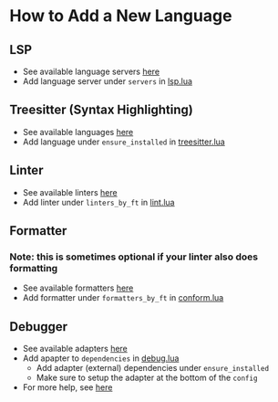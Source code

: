 # How to Add a New Language

## LSP

- See available language servers [here](https://github.com/mason-org/mason-registry/tree/main/packages)
- Add language server under `servers` in [lsp.lua](./lua/plugins/lsp.lua)

## Treesitter (Syntax Highlighting)

- See available languages [here](https://github.com/nvim-treesitter/nvim-treesitter?tab=readme-ov-file#supported-languages)
- Add language under `ensure_installed` in [treesitter.lua](./lua/plugins/treesitter.lua)

## Linter

- See available linters [here](https://github.com/mfussenegger/nvim-lint?tab=readme-ov-file#available-linters)
- Add linter under `linters_by_ft` in [lint.lua](./lua/plugins/lint.lua)

## Formatter

### Note: this is sometimes optional if your linter also does formatting

- See available formatters [here](https://github.com/stevearc/conform.nvim?tab=readme-ov-file#formatters)
- Add formatter under `formatters_by_ft` in [conform.lua](./lua/plugins/conform.lua)

## Debugger

- See available adapters [here](https://github.com/jay-babu/mason-nvim-dap.nvim/blob/main/lua/mason-nvim-dap/mappings/source.lua)
- Add apapter to `dependencies` in [debug.lua](./lua/plugins/debug.lua)
  - Add adapter (external) dependencies under `ensure_installed`
  - Make sure to setup the adapter at the bottom of the `config`
- For more help, see [here](https://github.com/mfussenegger/nvim-dap/wiki/Debug-Adapter-installation#go)
